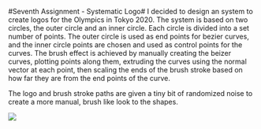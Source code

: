 #Seventh Assignment - Systematic Logo#
I decided to design an system to create logos for the Olympics in Tokyo 2020.
The system is based on two circles, the outer circle and an inner circle. Each
circle is divided into a set number of points.  The outer circle is used as end
points for bezier curves, and the inner circle points are chosen and used as
control points for the curves.  The brush effect is achieved by manually
creating the beizer curves, plotting points along them, extruding the curves
using the normal vector at each point, then scaling the ends of the brush
stroke based on how far they are from the end points of the curve.

The logo and brush stroke paths are given a tiny bit of randomized noise to
create a more manual, brush like look to the shapes.

[img]: https://github.com/jcharry/programming-design-systems-projects/blob/master/seventh-assignment/generative-olympic-logo.png

![][img]

